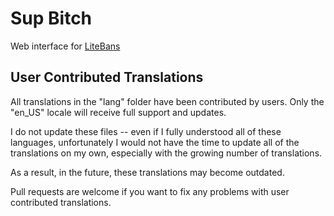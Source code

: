 Sup Bitch
===========

Web interface for [LiteBans](https://www.spigotmc.org/resources/litebans.3715/)

## User Contributed Translations
All translations in the "lang" folder have been contributed by users. Only the "en_US" locale will receive full support and updates.

I do not update these files -- even if I fully understood all of these languages, unfortunately I would not have the time to update all of the translations on my own, especially with the growing number of translations.

As a result, in the future, these translations may become outdated.

Pull requests are welcome if you want to fix any problems with user contributed translations.
